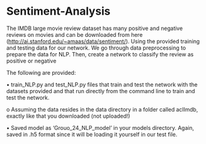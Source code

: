 # Sentiment-Analysis
The IMDB large movie review dataset has many positive and negative reviews on movies and can be downloaded from here (http://ai.stanford.edu/~amaas/data/sentiment/). Using the provided training and testing data for our network. We go through data preprocessing to prepare the data for NLP. Then, create a network to classify the review as positive or negative


The following are provided:

• train_NLP.py and test_NLP.py files that train and test the network with the datasets provided and that run directly from the command line to train and test the network.

o Assuming the data resides in the data directory in a folder called aclImdb, exactly like that you downloaded (not uploaded!)

• Saved model as ‘Grouo_24_NLP_model’ in your models directory. Again, saved in .h5 format since it will be loading it yourself in our test file.
